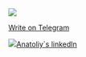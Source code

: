 <img src="https://u.jimcdn.com/cms/o/s5a799563da949f43/emotion/crop/header.jpg?t=1318437784">

<a href="https://t.me/a_sid_ks">Write on Telegram</a>

<a href="https://www.linkedin.com/in/sidhtc510/"><img src="https://github.com/sidhtc510/githubSettings/blob/main/linkedin.png">Anatoliy`s linkedIn</a>
